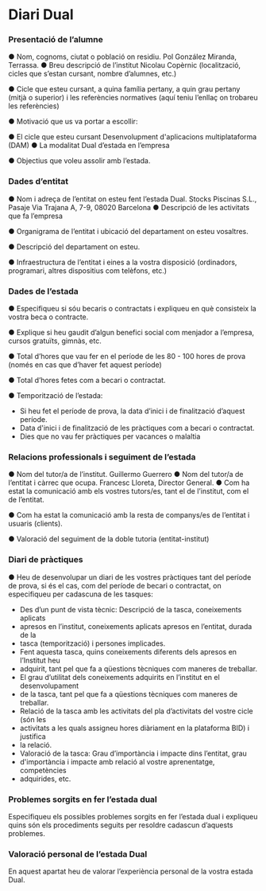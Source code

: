 # Diari Dual

### Presentació de l’alumne
● Nom, cognoms, ciutat o població on residiu.
Pol González Miranda, Terrassa.
● Breu descripció de l’institut Nicolau Copèrnic (localització, cicles que s’estan cursant,
nombre d’alumnes, etc.)

● Cicle que esteu cursant, a quina família pertany, a quin grau pertany (mitjà o
superior) i les referències normatives (aquí teniu l’enllaç on trobareu les
referències)

● Motivació que us va portar a escollir:

● El cicle que esteu cursant
Desenvolupment d'aplicacions multiplataforma (DAM)
● La modalitat Dual d’estada en l’empresa

● Objectius que voleu assolir amb l’estada.



### Dades d’entitat
● Nom i adreça de l’entitat on esteu fent l’estada Dual.
Stocks Piscinas S.L., Pasaje Via Trajana A, 7-9, 08020 Barcelona
● Descripció de les activitats que fa l’empresa

● Organigrama de l’entitat i ubicació del departament on esteu vosaltres.

● Descripció del departament on esteu.

● Infraestructura de l’entitat i eines a la vostra disposició (ordinadors, programari, altres
dispositius com telèfons, etc.)



### Dades de l’estada
● Especifiqueu si sóu becaris o contractats i expliqueu en què consisteix la vostra beca o
contracte.

● Explique si heu gaudit d’algun benefici social com menjador a l’empresa, cursos
gratuïts, gimnàs, etc.

● Total d’hores que vau fer en el període de les 80 - 100 hores de prova (només en cas
que d’haver fet aquest període)

● Total d’hores fetes com a becari o contractat.

● Temporització de l’estada:
- 	 Si heu fet el període de prova, la data d’inici i de finalització d’aquest període.
- 	 Data d'inici i de finalització de les pràctiques com a becari o contractat.
- 	 Dies que no vau fer pràctiques per vacances o malaltia



### Relacions professionals i seguiment de l’estada

● Nom del tutor/a de l’institut.
Guillermo Guerrero
● Nom del tutor/a de l’entitat i càrrec que ocupa.
Francesc Lloreta, Director General.
● Com ha estat la comunicació amb els vostres tutors/es, tant el de l’institut, com el de
l’entitat.

● Com ha estat la comunicació amb la resta de companys/es de l’entitat i usuaris
(clients).

● Valoració del seguiment de la doble tutoria (entitat-institut)


### Diari de pràctiques
● Heu de desenvolupar un diari de les vostres pràctiques tant del període de prova, si és
el cas, com del període de becari o contractat, on especifiqueu per cadascuna de les
tasques:
-  Des d’un punt de vista tècnic: Descripció de la tasca, coneixements aplicats
- apresos en l’institut, coneixements aplicats apresos en l’entitat, durada de la
- tasca (temporització) i persones implicades.
-  Fent aquesta tasca, quins coneixements diferents dels apresos en l’Institut heu
- adquirit, tant pel que fa a qüestions tècniques com maneres de treballar.
-  El grau d’utilitat dels coneixements adquirits en l’institut en el desenvolupament
- de la tasca, tant pel que fa a qüestions tècniques com maneres de treballar.
-  Relació de la tasca amb les activitats del pla d’activitats del vostre cicle (són les
- activitats a les quals assigneu hores diàriament en la plataforma BID) i justifica
- la relació.
-  Valoració de la tasca: Grau d’importància i impacte dins l’entitat, grau
- d'importància i impacte amb relació al vostre aprenentatge, competències
- adquirides, etc.



### Problemes sorgits en fer l’estada dual
Especifiqueu els possibles problemes sorgits en fer l’estada dual i expliqueu quins són els
procediments seguits per resoldre cadascun d’aquests problemes.


### Valoració personal de l’estada Dual
En aquest apartat heu de valorar l’experiència personal de la vostra estada Dual.




